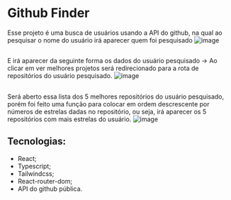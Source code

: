 # Github Finder
Esse projeto é uma busca de usuários  usando a API do github, na qual ao pesquisar o nome do usuário irá aparecer quem foi pesquisado
![image](https://github.com/DevKayoS/github_finder/assets/157029608/5ced75e3-a926-4fec-bd41-cc80ddf57234)

## 
E irá aparecer da seguinte forma os dados do usuário pesquisado -> Ao clicar em ver melhores projetos será redirecionado para a rota de repositórios do usuário pesquisado.
![image](https://github.com/DevKayoS/github_finder/assets/157029608/bbf0ebb8-724d-440b-abd5-5097f20552f8)

##
Será aberto essa lista dos 5 melhores repositórios do usuário pesquisado, porém foi feito uma função para colocar em ordem descrescente por números de estrelas dadas no repositório, ou seja, irá  aparecer os 5 repositórios com mais estrelas do usuário.
![image](https://github.com/DevKayoS/github_finder/assets/157029608/58da6ab0-a128-45d5-bdfb-36bd4cddae3d)

##
## Tecnologias:
  * React;
  * Typescript;
  * Tailwindcss;
  * React-router-dom;
  * API do github pública.



